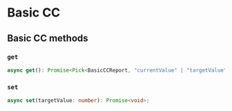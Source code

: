 # Basic CC

## Basic CC methods

### `get`

```ts
async get(): Promise<Pick<BasicCCReport, "currentValue" | "targetValue" | "duration"> | undefined>;
```

### `set`

```ts
async set(targetValue: number): Promise<void>;
```

